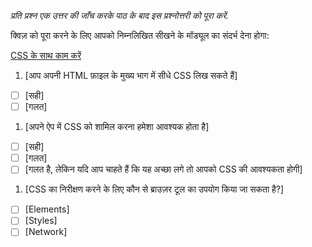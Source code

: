 _प्रति प्रश्न एक उत्तर की जाँच करके पाठ के बाद इस प्रश्नोत्तरी को पूरा करें._

क्विज़ को पूरा करने के लिए आपको निम्नलिखित सीखने के मॉड्यूल का संदर्भ देना होगा:

[CSS के साथ काम करें](https://docs.microsoft.com/en-us/learn/modules/build-simple-website/4-css-basics?WT.mc_id=academic-4621-cxa)

1. [आप अपनी HTML फ़ाइल के मुख्य भाग में सीधे CSS लिख सकते हैं]

- [ ] [सही]
- [ ] [गलत]

1. [अपने ऐप में CSS को शामिल करना हमेशा आवश्यक होता है]

- [ ] [सही]
- [ ] [गलत]
- [ ] [गलत है, लेकिन यदि आप चाहते हैं कि यह अच्छा लगे तो आपको CSS की आवश्यकता होगी]

1. [CSS का निरीक्षण करने के लिए कौन से ब्राउज़र टूल का उपयोग किया जा सकता है?]

- [ ] [Elements]
- [ ] [Styles]
- [ ] [Network]
